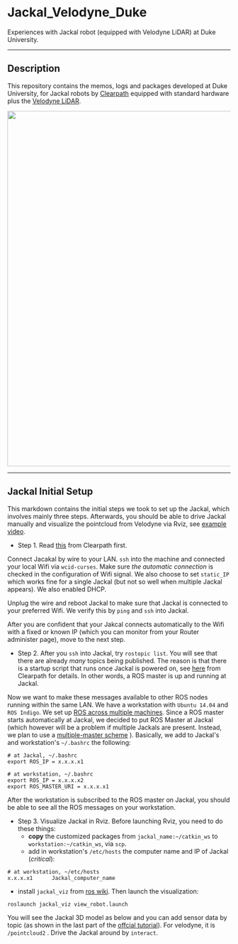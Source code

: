 Jackal_Velodyne_Duke
========

Experiences with Jackal robot (equipped with Velodyne LiDAR) at Duke University.

-----
Description
-----
This repository contains the memos, logs and packages developed at Duke University, for Jackal robots by [Clearpath](https://www.clearpathrobotics.com) equipped with standard hardware plus the [Velodyne LiDAR](velodynelidar.com/). 

<p align="center">  
  <img src="https://github.com/MengGuo/Jackal_Velodyne_Duke/blob/master/figures/jackal_lidar.jpg" width="800"/>
</p>


-----
Jackal Initial Setup
-----
This markdown contains the initial steps we took to set up the Jackal, which involves mainly three steps. Afterwards, you should be able to drive Jackal manually and visualize the pointcloud from Velodyne via Rviz, see [example video](https://vimeo.com/185578563).

* Step 1. Read [this](https://www.clearpathrobotics.com/assets/guides/jackal/network.html) from Clearpath first.

Connect Jacakal by wire to your LAN. `ssh` into the machine and connected your local Wifi via `wcid-curses`. Make sure _the automatic connection_ is checked in the configuration of Wifi signal. We also choose to set `static_IP` which works fine for a single Jackal (but not so well when multiple Jackal appears). We also enabled DHCP. 

Unplug the wire and reboot Jackal to make sure that Jackal is connected to your preferred Wifi. We verify this by `ping`  and `ssh` into Jackal.

After you are confident that your Jakcal connects automatically to the Wifi with a fixed or known IP (which you can monitor from your Router administer page), move to the next step. 


* Step 2. After you `ssh` into Jackal, try `rostopic list`. You will see that there are already _many_ topics being published. The reason is that there is a startup script that runs once Jackal is powered on, see [here](https://www.clearpathrobotics.com/assets/guides/jackal/startup.html) from Clearpath for details. In other words, a ROS master is up and running at Jackal. 

Now we want to make these messages available to other ROS nodes running within the same LAN. We have a workstation with `Ubuntu 14.04` and `ROS Indigo`. We set up [ROS across multiple machines](http://wiki.ros.org/ROS/Tutorials/MultipleMachines). Since a ROS master starts automatically at Jackal, we decided to put ROS Master at Jackal (which however will be a problem if multiple Jackals are present. Instead, we plan to use a [multiple-master scheme]() ). Basically, we add to Jackal's and workstation's  `~/.bashrc` the following:

```
# at Jackal, ~/.bashrc
export ROS_IP = x.x.x.x1

# at workstation, ~/.bashrc
export ROS_IP = x.x.x.x2
export ROS_MASTER_URI = x.x.x.x1
```

After the workstation is subscribed to the ROS master on Jackal, you should be able to see all the ROS messages on your workstation.

* Step 3. Visualize Jackal in Rviz. Before launching Rviz, you need to do these things:
  * **copy** the customized packages from `jackal_name:~/catkin_ws` to `workstation:~/catkin_ws`, via `scp`.
  * add in workstation's `/etc/hosts` the computer name and IP of Jackal (_critical_):
```
# at workstation, ~/etc/hosts
x.x.x.x1	  Jackal_computer_name
```
  * install `jackal_viz` from [ros wiki](http://wiki.ros.org/jackal_viz). Then launch the visualization:

```
roslaunch jackal_viz view_robot.launch
```

You will see the Jackal 3D model as below and you can add sensor data by topic (as shown in the last part of the [offcial tutorial](https://www.clearpathrobotics.com/assets/guides/jackal/simulation.html)). For velodyne, it is `/pointcloud2` . Drive the Jackal around by `interact`.





